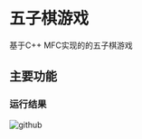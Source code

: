 # 五子棋游戏
基于C++ MFC实现的的五子棋游戏

## 主要功能


### 运行结果

![github](https://github.com/cchangcs/WuZiQi/blob/master/show.jpg "github")  

